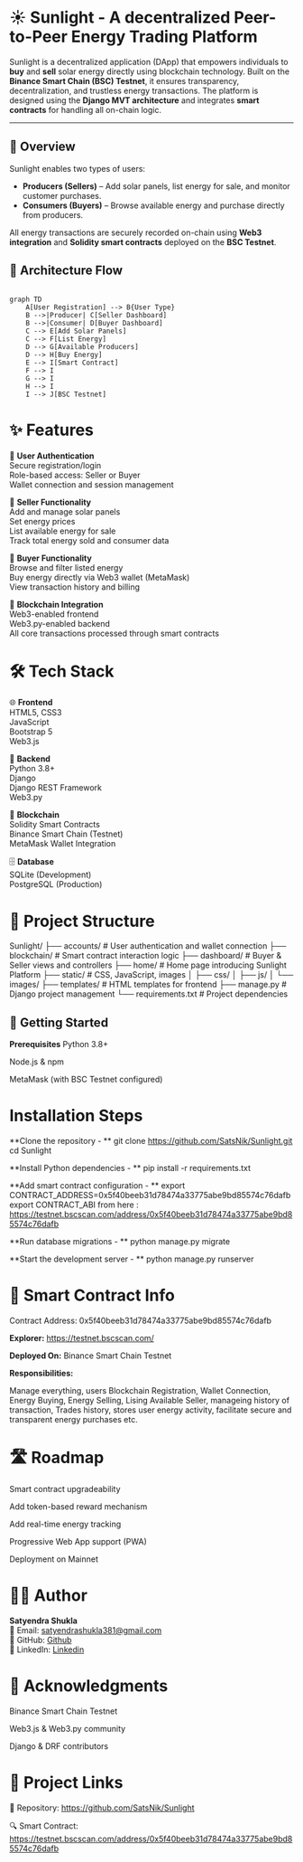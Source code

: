 # ☀️ Sunlight - A decentralized Peer-to-Peer Energy Trading Platform

Sunlight is a decentralized application (DApp) that empowers individuals to **buy** and **sell** solar energy directly using blockchain technology. Built on the **Binance Smart Chain (BSC) Testnet**, it ensures transparency, decentralization, and trustless energy transactions. The platform is designed using the **Django MVT architecture** and integrates **smart contracts** for handling all on-chain logic.

---

## 🧭 Overview

Sunlight enables two types of users:
- **Producers (Sellers)** – Add solar panels, list energy for sale, and monitor customer purchases.
- **Consumers (Buyers)** – Browse available energy and purchase directly from producers.

All energy transactions are securely recorded on-chain using **Web3 integration** and **Solidity smart contracts** deployed on the **BSC Testnet**.


## 🔁 Architecture Flow

```mermaid

graph TD
    A[User Registration] --> B{User Type}
    B -->|Producer| C[Seller Dashboard]
    B -->|Consumer| D[Buyer Dashboard]
    C --> E[Add Solar Panels]
    C --> F[List Energy]
    D --> G[Available Producers]
    D --> H[Buy Energy]
    E --> I[Smart Contract]
    F --> I
    G --> I
    H --> I
    I --> J[BSC Testnet]
```

# ✨ Features

👤 **User Authentication**  
Secure registration/login  
Role-based access: Seller or Buyer  
Wallet connection and session management  

🛒 **Seller Functionality**  
Add and manage solar panels  
Set energy prices  
List available energy for sale  
Track total energy sold and consumer data  

🧾 **Buyer Functionality**  
Browse and filter listed energy  
Buy energy directly via Web3 wallet (MetaMask)  
View transaction history and billing  

🔗 **Blockchain Integration**  
Web3-enabled frontend  
Web3.py-enabled backend  
All core transactions processed through smart contracts  

# 🛠️ Tech Stack

🌐 **Frontend**  
HTML5, CSS3  
JavaScript  
Bootstrap 5  
Web3.js  

🧠 **Backend**  
Python 3.8+  
Django  
Django REST Framework  
Web3.py  

🔗 **Blockchain**  
Solidity Smart Contracts  
Binance Smart Chain (Testnet)  
MetaMask Wallet Integration  

🗄️ **Database**  
SQLite (Development)  
PostgreSQL (Production)  

# 📂 Project Structure

Sunlight/
├── accounts/                # User authentication and wallet connection
├── blockchain/              # Smart contract interaction logic
├── dashboard/               # Buyer & Seller views and controllers
├── home/                    # Home page introducing Sunlight Platform
├── static/                  # CSS, JavaScript, images
│   ├── css/
│   ├── js/
│   └── images/
├── templates/               # HTML templates for frontend
├── manage.py                # Django project management
└── requirements.txt         # Project dependencies

## 🚀 Getting Started
**Prerequisites**
Python 3.8+

Node.js & npm

MetaMask (with BSC Testnet configured)

# Installation Steps
**Clone the repository - **
git clone https://github.com/SatsNik/Sunlight.git
cd Sunlight

**Install Python dependencies - **
pip install -r requirements.txt

**Add smart contract configuration - **
export CONTRACT_ADDRESS=0x5f40beeb31d78474a33775abe9bd85574c76dafb
export CONTRACT_ABI from here : https://testnet.bscscan.com/address/0x5f40beeb31d78474a33775abe9bd85574c76dafb

**Run database migrations - **
python manage.py migrate

**Start the development server - **
python manage.py runserver

# 📜 Smart Contract Info
Contract Address: 0x5f40beeb31d78474a33775abe9bd85574c76dafb

**Explorer:** https://testnet.bscscan.com/

**Deployed On:** Binance Smart Chain Testnet

**Responsibilities:**

Manage everything, users Blockchain Registration, Wallet Connection, Energy Buying, Energy Selling, Lising Available Seller, manageing history of transaction, Trades history, stores user energy activity, facilitate secure and transparent energy purchases etc.

# 🛣️ Roadmap
 Smart contract upgradeability

 Add token-based reward mechanism

 Add real-time energy tracking

 Progressive Web App support (PWA)

 Deployment on Mainnet

# 👨‍💻 Author
**Satyendra Shukla**  
📧 Email: satyendrashukla381@gmail.com  
🐙 GitHub: [Github](https://github.com/SatsNik)  
🔗 LinkedIn: [Linkedin](https://www.linkedin.com/in/satyendra-shukla-858561228)

# 🙏 Acknowledgments
Binance Smart Chain Testnet

Web3.js & Web3.py community

Django & DRF contributors


# 🔗 Project Links
📂 Repository: https://github.com/SatsNik/Sunlight

🔍 Smart Contract: https://testnet.bscscan.com/address/0x5f40beeb31d78474a33775abe9bd85574c76dafb
